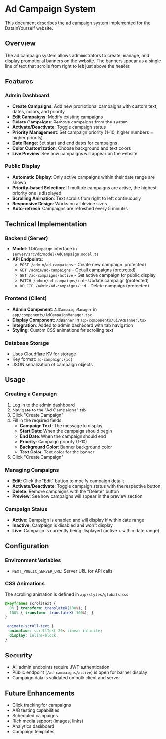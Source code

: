 # Ad Campaign System

This document describes the ad campaign system implemented for the DataInYourself website.

## Overview

The ad campaign system allows administrators to create, manage, and display promotional banners on the website. The banners appear as a single line of text that scrolls from right to left just above the header.

## Features

### Admin Dashboard
- **Create Campaigns**: Add new promotional campaigns with custom text, dates, colors, and priority
- **Edit Campaigns**: Modify existing campaigns
- **Delete Campaigns**: Remove campaigns from the system
- **Activate/Deactivate**: Toggle campaign status
- **Priority Management**: Set campaign priority (1-10, higher numbers = higher priority)
- **Date Range**: Set start and end dates for campaigns
- **Color Customization**: Choose background and text colors
- **Live Preview**: See how campaigns will appear on the website

### Public Display
- **Automatic Display**: Only active campaigns within their date range are shown
- **Priority-based Selection**: If multiple campaigns are active, the highest priority one is displayed
- **Scrolling Animation**: Text scrolls from right to left continuously
- **Responsive Design**: Works on all device sizes
- **Auto-refresh**: Campaigns are refreshed every 5 minutes

## Technical Implementation

### Backend (Server)
- **Model**: `IAdCampaign` interface in `server/src/db/model/AdCampaign.model.ts`
- **API Endpoints**:
  - `POST /admin/ad-campaigns` - Create new campaign (protected)
  - `GET /admin/ad-campaigns` - Get all campaigns (protected)
  - `GET /ad-campaigns/active` - Get active campaign for public display
  - `PATCH /admin/ad-campaigns/:id` - Update campaign (protected)
  - `DELETE /admin/ad-campaigns/:id` - Delete campaign (protected)

### Frontend (Client)
- **Admin Component**: `AdCampaignManager` in `app/components/AdCampaignManager.tsx`
- **Display Component**: `AdBanner` in `app/components/ui/AdBanner.tsx`
- **Integration**: Added to admin dashboard with tab navigation
- **Styling**: Custom CSS animations for scrolling text

### Database Storage
- Uses Cloudflare KV for storage
- Key format: `ad-campaign:{id}`
- JSON serialization of campaign objects

## Usage

### Creating a Campaign
1. Log in to the admin dashboard
2. Navigate to the "Ad Campaigns" tab
3. Click "Create Campaign"
4. Fill in the required fields:
   - **Campaign Text**: The message to display
   - **Start Date**: When the campaign should begin
   - **End Date**: When the campaign should end
   - **Priority**: Campaign priority (1-10)
   - **Background Color**: Banner background color
   - **Text Color**: Text color for the banner
5. Click "Create Campaign"

### Managing Campaigns
- **Edit**: Click the "Edit" button to modify campaign details
- **Activate/Deactivate**: Toggle campaign status with the respective button
- **Delete**: Remove campaigns with the "Delete" button
- **Preview**: See how campaigns will appear in the preview section

### Campaign Status
- **Active**: Campaign is enabled and will display if within date range
- **Inactive**: Campaign is disabled and won't display
- **Live**: Campaign is currently being displayed (active + within date range)

## Configuration

### Environment Variables
- `NEXT_PUBLIC_SERVER_URL`: Server URL for API calls

### CSS Animations
The scrolling animation is defined in `app/styles/globals.css`:
```css
@keyframes scrollText {
  0% { transform: translateX(100%); }
  100% { transform: translateX(-100%); }
}

.animate-scroll-text {
  animation: scrollText 20s linear infinite;
  display: inline-block;
}
```

## Security
- All admin endpoints require JWT authentication
- Public endpoint (`/ad-campaigns/active`) is open for banner display
- Campaign data is validated on both client and server

## Future Enhancements
- Click tracking for campaigns
- A/B testing capabilities
- Scheduled campaigns
- Rich media support (images, links)
- Analytics dashboard
- Campaign templates 